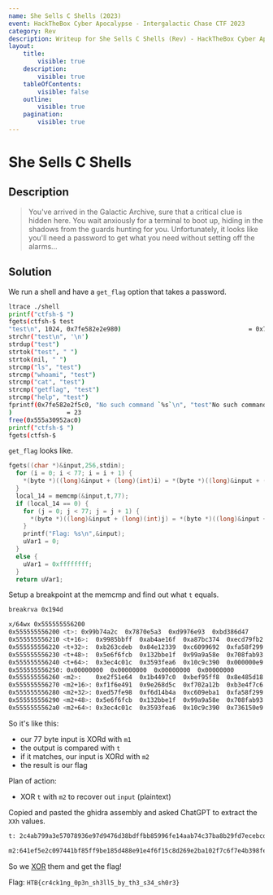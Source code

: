 ```yaml
---
name: She Sells C Shells (2023)
event: HackTheBox Cyber Apocalypse - Intergalactic Chase CTF 2023
category: Rev
description: Writeup for She Sells C Shells (Rev) - HackTheBox Cyber Apocalypse - Intergalactic Chase CTF (2023) 💜
layout:
    title:
        visible: true
    description:
        visible: true
    tableOfContents:
        visible: false
    outline:
        visible: true
    pagination:
        visible: true
---
```


# She Sells C Shells

## Description

> You've arrived in the Galactic Archive, sure that a critical clue is hidden here. You wait anxiously for a terminal to boot up, hiding in the shadows from the guards hunting for you. Unfortunately, it looks like you'll need a password to get what you need without setting off the alarms...

## Solution

We run a shell and have a `get_flag` option that takes a password.

```bash
ltrace ./shell
printf("ctfsh-$ ")                                                      = 8
fgets(ctfsh-$ test
"test\n", 1024, 0x7fe582e2e980)                                   = 0x7ffd880fa6b0
strchr("test\n", '\n')                                                  = "\n"
strdup("test")                                                          = 0x555a30952ac0
strtok("test", " ")                                                     = "test"
strtok(nil, " ")                                                        = nil
strcmp("ls", "test")                                                    = -8
strcmp("whoami", "test")                                                = 3
strcmp("cat", "test")                                                   = -17
strcmp("getflag", "test")                                               = -13
strcmp("help", "test")                                                  = -12
fprintf(0x7fe582e2f5c0, "No such command `%s`\n", "test"No such command `test`
)               = 23
free(0x555a30952ac0)                                                    = <void>
printf("ctfsh-$ ")                                                      = 8
fgets(ctfsh-$
```

`get_flag` looks like.

```c
fgets((char *)&input,256,stdin);
  for (i = 0; i < 77; i = i + 1) {
    *(byte *)((long)&input + (long)(int)i) = *(byte *)((long)&input + (long)(int)i) ^ m1[(int)i];
  }
  local_14 = memcmp(&input,t,77);
  if (local_14 == 0) {
    for (j = 0; j < 77; j = j + 1) {
      *(byte *)((long)&input + (long)(int)j) = *(byte *)((long)&input + (long)(int)j) ^ m2[(int)j];
    }
    printf("Flag: %s\n",&input);
    uVar1 = 0;
  }
  else {
    uVar1 = 0xffffffff;
  }
  return uVar1;
```

Setup a breakpoint at the memcmp and find out what `t` equals.

```bash
breakrva 0x194d

x/64wx 0x555555556200
0x555555556200 <t>:	0x99b74a2c	0x7870e5a3	0xd9976e93	0xbd386d47
0x555555556210 <t+16>:	0x9985bbff	0xab4ae16f	0xa87bc374	0xecd79fb2
0x555555556220 <t+32>:	0xb263cdeb	0x84e12339	0xc6099692	0xfa58f299
0x555555556230 <t+48>:	0x5e6f6fcb	0x132bbe1f	0x99a9a58e	0x708fab93
0x555555556240 <t+64>:	0x3ec4c01c	0x3593fea6	0x10c9c390	0x000000e9
0x555555556250:	0x00000000	0x00000000	0x00000000	0x00000000
0x555555556260 <m2>:	0xe2f51e64	0x1b4497c0	0xbef95ff8	0x8e485d18
0x555555556270 <m2+16>:	0xf1f6e491	0x9e268d5c	0xf702a12b	0xb3e4f7c6
0x555555556280 <m2+32>:	0xed57fe98	0xf6d14b4a	0xc609eba1	0xfa58f299
0x555555556290 <m2+48>:	0x5e6f6fcb	0x132bbe1f	0x99a9a58e	0x708fab93
0x5555555562a0 <m2+64>:	0x3ec4c01c	0x3593fea6	0x10c9c390	0x736150e9
```

So it's like this:

-   our 77 byte input is XORd with `m1`
-   the output is compared with `t`
-   if it matches, our input is XORd with `m2`
-   the result is our flag

Plan of action:

-   XOR `t` with `m2` to recover out `input` (plaintext)

Copied and pasted the ghidra assembly and asked ChatGPT to extract the `XXh` values.

```txt
t: 2c4ab799a3e57078936e97d9476d38bdffbb85996fe14aab74c37ba8b29fd7ecebcd63b23923e184929609c699f258facb6f6f5e1fbe2b138ea5a99993ab8f701cc0c43ea6fe933590c3c910e9

m2:641ef5e2c097441bf85ff9be185d488e91e4f6f15c8d269e2ba102f7c6f7e4b398fe57ed4a4bd1f6a1eb09c699f258facb6f6f5e1fbe2b138ea5a99993ab8f701cc0c43ea6fe933590c3c910e9
```

So we [XOR](<https://gchq.github.io/CyberChef/#recipe=From_Hex('Auto')XOR(%7B'option':'Hex','string':'641ef5e2c097441bf85ff9be185d488e91e4f6f15c8d269e2ba102f7c6f7e4b398fe57ed4a4bd1f6a1eb09c699f258facb6f6f5e1fbe2b138ea5a99993ab8f701cc0c43ea6fe933590c3c910e9'%7D,'Standard',false)&input=MmM0YWI3OTlhM2U1NzA3ODkzNmU5N2Q5NDc2ZDM4YmRmZmJiODU5OTZmZTE0YWFiNzRjMzdiYThiMjlmZDdlY2ViY2Q2M2IyMzkyM2UxODQ5Mjk2MDljNjk5ZjI1OGZhY2I2ZjZmNWUxZmJlMmIxMzhlYTVhOTk5OTNhYjhmNzAxY2MwYzQzZWE2ZmU5MzM1OTBjM2M5MTBlOQ>) them and get the flag!

Flag: `HTB{cr4ck1ng_0p3n_sh3ll5_by_th3_s34_sh0r3}`
